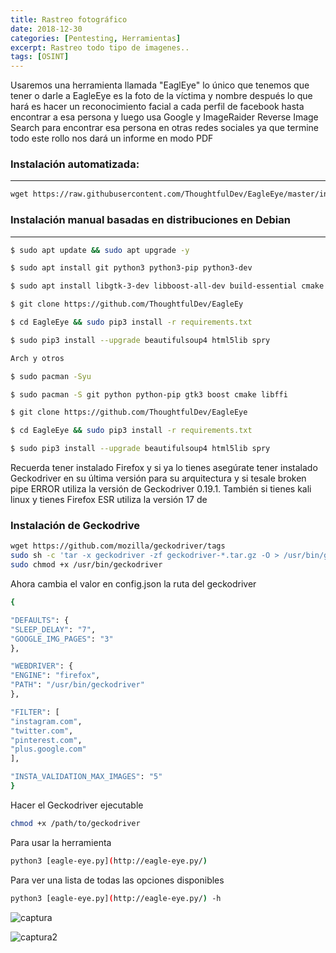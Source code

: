 ```yaml
---
title: Rastreo fotográfico
date: 2018-12-30
categories: [Pentesting, Herramientas]
excerpt: Rastreo todo tipo de imagenes..
tags: [OSINT]
---
```


Usaremos una herramienta llamada "EaglEye" lo único que tenemos que tener o darle a EagleEye es la foto de la víctima y nombre después lo que hará es hacer un reconocimiento facial a cada perfil de facebook hasta encontrar a esa persona y luego usa Google y ImageRaider Reverse Image Search para encontrar esa persona en otras redes sociales ya que termine todo este rollo nos dará un informe en modo PDF

### Instalación automatizada:
----
```bash
wget https://raw.githubusercontent.com/ThoughtfulDev/EagleEye/master/install.sh && chmod +x install.sh && ./install.sh
```

### Instalación manual basadas en distribuciones en Debian
---
```bash
$ sudo apt update && sudo apt upgrade -y

$ sudo apt install git python3 python3-pip python3-dev

$ sudo apt install libgtk-3-dev libboost-all-dev build-essential cmake libffi-dev

$ git clone https://github.com/ThoughtfulDev/EagleEy

$ cd EagleEye && sudo pip3 install -r requirements.txt

$ sudo pip3 install --upgrade beautifulsoup4 html5lib spry

Arch y otros

$ sudo pacman -Syu

$ sudo pacman -S git python python-pip gtk3 boost cmake libffi

$ git clone https://github.com/ThoughtfulDev/EagleEye

$ cd EagleEye && sudo pip3 install -r requirements.txt

$ sudo pip3 install --upgrade beautifulsoup4 html5lib spry
```

Recuerda tener instalado Firefox y si ya lo tienes asegúrate tener instalado Geckodriver en su última versión para su arquitectura y si tesale broken pipe ERROR utiliza la versión de Geckodriver 0.19.1. También si tienes kali linux y tienes Firefox ESR utiliza la versión 17 de

### Instalación de Geckodrive  
  
```bash
wget https://github.com/mozilla/geckodriver/tags
sudo sh -c 'tar -x geckodriver -zf geckodriver-*.tar.gz -O > /usr/bin/geckodriver'
sudo chmod +x /usr/bin/geckodriver
```

Ahora cambia el valor en config.json la ruta del geckodriver

```bash
{

"DEFAULTS": {
"SLEEP_DELAY": "7",
"GOOGLE_IMG_PAGES": "3"
},

"WEBDRIVER": {
"ENGINE": "firefox",
"PATH": "/usr/bin/geckodriver"
},

"FILTER": [
"instagram.com",
"twitter.com",
"pinterest.com",
"plus.google.com"
],

"INSTA_VALIDATION_MAX_IMAGES": "5"
}
```

Hacer el Geckodriver ejecutable

```bash
chmod +x /path/to/geckodriver
```

Para usar la herramienta

```bash
python3 [eagle-eye.py](http://eagle-eye.py/)
```

Para ver una lista de todas las opciones disponibles

```bash
python3 [eagle-eye.py](http://eagle-eye.py/) -h
```

![captura](/assets/img/post/05/captura2.jpg) 
 
![captura2](/assets/img/post/05/captura2.jpg) 